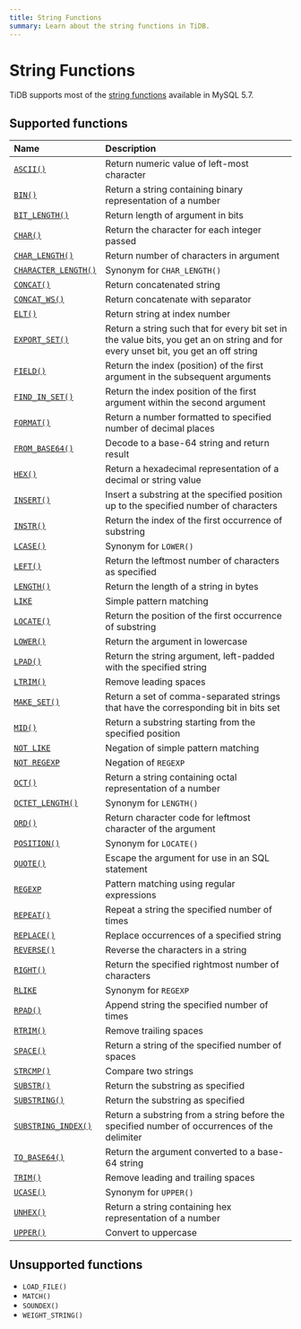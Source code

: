 ```yaml
---
title: String Functions
summary: Learn about the string functions in TiDB.
---
```


# String Functions

TiDB supports most of the [string functions](https://dev.mysql.com/doc/refman/5.7/en/string-functions.html) available in MySQL 5.7.

## Supported functions

| Name                                                                                                              | Description                                                                                                                               |
|:------------------------------------------------------------------------------------------------------------------|:------------------------------------------------------------------------------------------------------------------------------------------|
| [`ASCII()`](https://dev.mysql.com/doc/refman/5.7/en/string-functions.html#function_ascii)                         | Return numeric value of left-most character                                                                                               |
| [`BIN()`](https://dev.mysql.com/doc/refman/5.7/en/string-functions.html#function_bin)                             | Return a string containing binary representation of a number                                                                              |
| [`BIT_LENGTH()`](https://dev.mysql.com/doc/refman/5.7/en/string-functions.html#function_bit-length)               | Return length of argument in bits                                                                                                         |
| [`CHAR()`](https://dev.mysql.com/doc/refman/5.7/en/string-functions.html#function_char)                           | Return the character for each integer passed                                                                                              |
| [`CHAR_LENGTH()`](https://dev.mysql.com/doc/refman/5.7/en/string-functions.html#function_char-length)             | Return number of characters in argument                                                                                                   |
| [`CHARACTER_LENGTH()`](https://dev.mysql.com/doc/refman/5.7/en/string-functions.html#function_character-length)   | Synonym for `CHAR_LENGTH()`                                                                                                               |
| [`CONCAT()`](https://dev.mysql.com/doc/refman/5.7/en/string-functions.html#function_concat)                       | Return concatenated string                                                                                                                |
| [`CONCAT_WS()`](https://dev.mysql.com/doc/refman/5.7/en/string-functions.html#function_concat-ws)                 | Return concatenate with separator                                                                                                         |
| [`ELT()`](https://dev.mysql.com/doc/refman/5.7/en/string-functions.html#function_elt)                             | Return string at index number                                                                                                             |
| [`EXPORT_SET()`](https://dev.mysql.com/doc/refman/5.7/en/string-functions.html#function_export-set)               | Return a string such that for every bit set in the value bits, you get an on string and for every unset bit, you get an off string        |
| [`FIELD()`](https://dev.mysql.com/doc/refman/5.7/en/string-functions.html#function_field)                         | Return the index (position) of the first argument in the subsequent arguments                                                             |
| [`FIND_IN_SET()`](https://dev.mysql.com/doc/refman/5.7/en/string-functions.html#function_find-in-set)             | Return the index position of the first argument within the second argument                                                                |
| [`FORMAT()`](https://dev.mysql.com/doc/refman/5.7/en/string-functions.html#function_format)                       | Return a number formatted to specified number of decimal places                                                                           |
| [`FROM_BASE64()`](https://dev.mysql.com/doc/refman/5.7/en/string-functions.html#function_from-base64)             | Decode to a base-64 string and return result                                                                                              |
| [`HEX()`](https://dev.mysql.com/doc/refman/5.7/en/string-functions.html#function_hex)                             | Return a hexadecimal representation of a decimal or string value                                                                          |
| [`INSERT()`](https://dev.mysql.com/doc/refman/5.7/en/string-functions.html#function_insert)                       | Insert a substring at the specified position up to the specified number of characters                                                     |
| [`INSTR()`](https://dev.mysql.com/doc/refman/5.7/en/string-functions.html#function_instr)                         | Return the index of the first occurrence of substring                                                                                     |
| [`LCASE()`](https://dev.mysql.com/doc/refman/5.7/en/string-functions.html#function_lcase)                         | Synonym for `LOWER()`                                                                                                                     |
| [`LEFT()`](https://dev.mysql.com/doc/refman/5.7/en/string-functions.html#function_left)                           | Return the leftmost number of characters as specified                                                                                     |
| [`LENGTH()`](https://dev.mysql.com/doc/refman/5.7/en/string-functions.html#function_length)                       | Return the length of a string in bytes                                                                                                    |
| [`LIKE`](https://dev.mysql.com/doc/refman/5.7/en/string-comparison-functions.html#operator_like)                  | Simple pattern matching                                                                                                                   |
| [`LOCATE()`](https://dev.mysql.com/doc/refman/5.7/en/string-functions.html#function_locate)                       | Return the position of the first occurrence of substring                                                                                  |
| [`LOWER()`](https://dev.mysql.com/doc/refman/5.7/en/string-functions.html#function_lower)                         | Return the argument in lowercase                                                                                                          |
| [`LPAD()`](https://dev.mysql.com/doc/refman/5.7/en/string-functions.html#function_lpad)                           | Return the string argument, left-padded with the specified string                                                                         |
| [`LTRIM()`](https://dev.mysql.com/doc/refman/5.7/en/string-functions.html#function_ltrim)                         | Remove leading spaces                                                                                                                     |
| [`MAKE_SET()`](https://dev.mysql.com/doc/refman/5.7/en/string-functions.html#function_make-set)                   | Return a set of comma-separated strings that have the corresponding bit in bits set                                                       |
| [`MID()`](https://dev.mysql.com/doc/refman/5.7/en/string-functions.html#function_mid)                             | Return a substring starting from the specified position                                                                                   |
| [`NOT LIKE`](https://dev.mysql.com/doc/refman/5.7/en/string-comparison-functions.html#operator_not-like)          | Negation of simple pattern matching                                                                                                       |
| [`NOT REGEXP`](https://dev.mysql.com/doc/refman/5.7/en/regexp.html#operator_not-regexp)                           | Negation of `REGEXP`                                                                                                                      |
| [`OCT()`](https://dev.mysql.com/doc/refman/5.7/en/string-functions.html#function_oct)                             | Return a string containing octal representation of a number                                                                               |
| [`OCTET_LENGTH()`](https://dev.mysql.com/doc/refman/5.7/en/string-functions.html#function_octet-length)           | Synonym for `LENGTH()`                                                                                                                    |
| [`ORD()`](https://dev.mysql.com/doc/refman/5.7/en/string-functions.html#function_ord)                             | Return character code for leftmost character of the argument                                                                              |
| [`POSITION()`](https://dev.mysql.com/doc/refman/5.7/en/string-functions.html#function_position)                   | Synonym for `LOCATE()`                                                                                                                    |
| [`QUOTE()`](https://dev.mysql.com/doc/refman/5.7/en/string-functions.html#function_quote)                         | Escape the argument for use in an SQL statement                                                                                           |
| [`REGEXP`](https://dev.mysql.com/doc/refman/5.7/en/regexp.html#operator_regexp)                                   | Pattern matching using regular expressions                                                                                                |
| [`REPEAT()`](https://dev.mysql.com/doc/refman/5.7/en/string-functions.html#function_repeat)                       | Repeat a string the specified number of times                                                                                             |
| [`REPLACE()`](https://dev.mysql.com/doc/refman/5.7/en/string-functions.html#function_replace)                     | Replace occurrences of a specified string                                                                                                 |
| [`REVERSE()`](https://dev.mysql.com/doc/refman/5.7/en/string-functions.html#function_reverse)                     | Reverse the characters in a string                                                                                                        |
| [`RIGHT()`](https://dev.mysql.com/doc/refman/5.7/en/string-functions.html#function_right)                         | Return the specified rightmost number of characters                                                                                       |
| [`RLIKE`](https://dev.mysql.com/doc/refman/5.7/en/regexp.html#operator_regexp)                                    | Synonym for `REGEXP`                                                                                                                      |
| [`RPAD()`](https://dev.mysql.com/doc/refman/5.7/en/string-functions.html#function_rpad)                           | Append string the specified number of times                                                                                               |
| [`RTRIM()`](https://dev.mysql.com/doc/refman/5.7/en/string-functions.html#function_rtrim)                         | Remove trailing spaces                                                                                                                    |
| [`SPACE()`](https://dev.mysql.com/doc/refman/5.7/en/string-functions.html#function_space)                         | Return a string of the specified number of spaces                                                                                         |
| [`STRCMP()`](https://dev.mysql.com/doc/refman/5.7/en/string-comparison-functions.html#function_strcmp)            | Compare two strings                                                                                                                       |
| [`SUBSTR()`](https://dev.mysql.com/doc/refman/5.7/en/string-functions.html#function_substr)                       | Return the substring as specified                                                                                                         |
| [`SUBSTRING()`](https://dev.mysql.com/doc/refman/5.7/en/string-functions.html#function_substring)                 | Return the substring as specified                                                                                                         |
| [`SUBSTRING_INDEX()`](https://dev.mysql.com/doc/refman/5.7/en/string-functions.html#function_substring-index)     | Return a substring from a string before the specified number of occurrences of the delimiter                                              |
| [`TO_BASE64()`](https://dev.mysql.com/doc/refman/5.7/en/string-functions.html#function_to-base64)                 | Return the argument converted to a base-64 string                                                                                         |
| [`TRIM()`](https://dev.mysql.com/doc/refman/5.7/en/string-functions.html#function_trim)                           | Remove leading and trailing spaces                                                                                                        |
| [`UCASE()`](https://dev.mysql.com/doc/refman/5.7/en/string-functions.html#function_ucase)                         | Synonym for `UPPER()`                                                                                                                     |
| [`UNHEX()`](https://dev.mysql.com/doc/refman/5.7/en/string-functions.html#function_unhex)                         | Return a string containing hex representation of a number                                                                                 |
| [`UPPER()`](https://dev.mysql.com/doc/refman/5.7/en/string-functions.html#function_upper)                         | Convert to uppercase                                                                                                                      |

## Unsupported functions

* `LOAD_FILE()`
* `MATCH()`
* `SOUNDEX()`
* `WEIGHT_STRING()`
